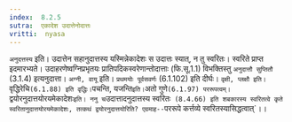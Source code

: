 ```yaml
---
index:  8.2.5
sutra:  एकादेश उदात्तेनोदात्तः
vritti:  nyasa
---
```


`अनुदत्तस्य` इति। उदात्तेन सहानुदात्तस्य यस्मिन्नेकादेशः स उदात्तः स्यात्, न तु स्वरितः। स्वरिते प्राप्त इदमारभ्यते। उदाहरणेष्वग्निप्रभृतयः प्रातिपदिकस्वरेणान्तोदात्ताः (फि.सू.1.1) विभक्तिस्तु `अनुदात्तौ सुप्तितौ` (3.1.4) इत्यनुदात्ता। `अग्नी, वायू` इति। `प्रथमयोः पूर्वसवर्णः` (6.1.102) इति दीर्घः। `वृक्षी, प्लक्षौ इति। `वृद्धिरेचि` (6.1.88) इति वृद्धिः।
`पचन्ति, यजन्ति` इति। `अतो गुणे` (6.1.97) पररूपत्वम्। `द्वयोरनुदात्तयोरयमेकादेशः` इति। ननु च `उदात्तादनुदात्तस्य स्वरितः` (8.4.66) इति शबकारस्य स्वरितत्वे कृते स्वरितानुदात्तयोरयमेकादेशः, तत्कथं द्वयोरनुदात्तयोरिति? एवमाह--`पररूपे कर्त्तव्ये स्वरितस्यासिद्धत्वात्`।।

